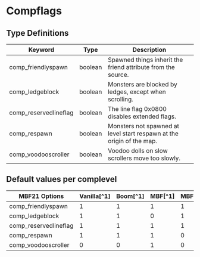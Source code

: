 # Compflags

## Type Definitions

| Keyword                | Type          | Description |
|------------------------|---------------|-------------|
| comp_friendlyspawn     | boolean       | Spawned things inherit the friend attribute from the source. |
| comp_ledgeblock        | boolean       | Monsters are blocked by ledges, except when scrolling. |
| comp_reservedlineflag  | boolean       | The line flag 0x0800 disables extended flags. |
| comp_respawn           | boolean       | Monsters not spawned at level start respawn at the origin of the map. |
| comp_voodooscroller    | boolean       | Voodoo dolls on slow scrollers move too slowly. |

## Default values per complevel

| MBF21 Options         | Vanilla[^1] | Boom[^1] | MBF[^1] | MBF21+ID24 |
|-----------------------|-------------|----------|---------|------------|
| comp_friendlyspawn    |           1 |        1 |       1 |          1 |
| comp_ledgeblock       |           1 |        1 |       0 |          1 |
| comp_reservedlineflag |           1 |        1 |       1 |          1 |
| comp_respawn          |           1 |        1 |       1 |          0 |
| comp_voodooscroller   |           0 |        0 |       1 |          0 |

[^3]: Options introduced in MBF21 are **not modifiable** in Vanilla, Boom and MBF.
